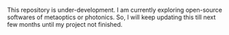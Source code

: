 This repository is under-development. I am currently exploring open-source softwares of metaoptics or photonics. So, I will keep updating this till next few months until my project not finished. 